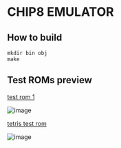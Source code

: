 # CHIP8 EMULATOR

## How to build
```
mkdir bin obj
make
```
## Test ROMs preview
[test rom 1](https://github.com/corax89/chip8-test-rom)

![image](https://github.com/user-attachments/assets/e9df1c08-72a8-4879-9d52-73d379edce73)

[tetris test rom](https://github.com/dmatlack/chip8/blob/master/roms/games/Tetris%20%5BFran%20Dachille%2C%201991%5D.ch8)

![image](https://github.com/user-attachments/assets/e96380f0-8175-4f77-8061-97ae4c5f9e58)

